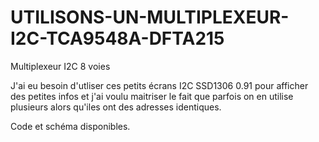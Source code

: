 # UTILISONS-UN-MULTIPLEXEUR-I2C-TCA9548A-DFTA215
Multiplexeur I2C 8 voies

J'ai eu besoin d'utliser ces petits écrans I2C SSD1306 0.91 pour afficher des petites infos et j'ai voulu maitriser le fait que parfois on en utilise plusieurs alors qu'iles ont des adresses identiques.

Code et schéma disponibles. 
